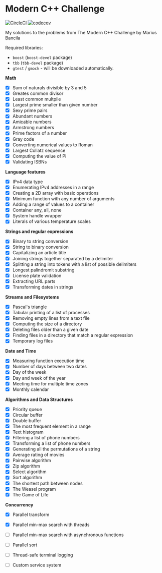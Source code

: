 # Modern C++ Challenge
[![CircleCI](https://circleci.com/gh/LesnyRumcajs/ModernCppChallenge.svg?style=svg)](https://circleci.com/gh/LesnyRumcajs/ModernCppChallenge)
[![codecov](https://codecov.io/gh/LesnyRumcajs/ModernCppChallenge/branch/master/graph/badge.svg)](https://codecov.io/gh/LesnyRumcajs/ModernCppChallenge)

My solutions to the problems from The Modern C++ Challenge by Marius Bancila

Required libraries:
- `boost` (`boost-devel` package)
- `tbb` (`tbb-devel` package)
- `gtest` / `gmock` - will be downloaded automatically.

**Math**
- [x] Sum of naturals divisible by 3 and 5
- [x] Greates common divisor
- [x] Least common multpile
- [x] Largest prime smaller than given number
- [x] Sexy prime pairs
- [x] Abundant numbers
- [x] Amicable numbers
- [x] Armstrong numbers
- [x] Prime factors of a number
- [x] Gray code
- [x] Converting numerical values to Roman
- [x] Largest Collatz sequence
- [x] Computing the value of Pi
- [x] Validating ISBNs

**Language features**
- [x] IPv4 data type
- [x] Enumerating IPv4 addresses in a range
- [x] Creating a 2D array with basic operations
- [x] Minimum function with any number of arguments
- [x] Adding a range of values to a container
- [x] Container any, all, none
- [x] System handle wrapper
- [x] Literals of various temperature scales

**Strings and regular expressions**
- [x] Binary to string conversion
- [x] String to binary conversion
- [x] Capitalizing an article title
- [x] Joining strings together separated by a delimiter
- [x] Splitting a string into tokens with a list of possible delimiters
- [x] Longest palindromit substring
- [x] License plate validation
- [x] Extracting URL parts
- [x] Transforming dates in strings

**Streams and Filesystems**
- [x] Pascal's triangle
- [x] Tabular printing of a list of processes
- [x] Removing empty lines from a text file
- [x] Computing the size of a directory
- [x] Deleting files older than a given date
- [x] Finding files in a directory that match a regular expression
- [x] Temporary log files

**Date and Time**
- [x] Measuring function execution time
- [x] Number of days between two dates
- [x] Day of the week
- [x] Day and week of the year
- [x] Meeting time for multiple time zones
- [x] Monthly calendar

**Algorithms and Data Structures**
- [x] Priority queue
- [x] Circular buffer
- [x] Double buffer
- [x] The most frequent element in a range
- [x] Text histogram
- [x] Filtering a list of phone numbers
- [x] Transforming a list of phone numbers
- [x] Generating all the permutations of a string
- [x] Average rating of movies
- [x] Pairwise algorithm
- [x] Zip algorithm
- [x] Select algorithm
- [x] Sort algorithm
- [x] The shortest path between nodes
- [x] The Weasel program
- [x] The Game of Life

**Concurrency**
- [x] Parallel transform
- [x] Parallel min-max search with threads
- [ ] Parallel min-max search with asynchronous functions
- [ ] Parallel sort
- [ ] Thread-safe terminal logging
- [ ] Custom service system



